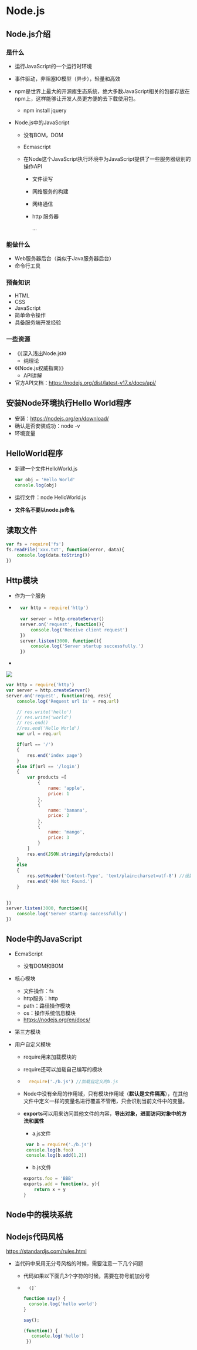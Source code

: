 # Node.js

## Node.js介绍

### 是什么

- 运行JavaScript的一个运行时环境

- 事件驱动，非阻塞IO模型（异步），轻量和高效

- npm是世界上最大的开源库生态系统，绝大多数JavaScript相关的包都存放在npm上，这样能够让开发人员更方便的去下载使用包。

    - npm install jquery

- Node.js中的JavaScript

    - 没有BOM，DOM

    - Ecmascript

    - 在Node这个JavaScript执行环境中为JavaScript提供了一些服务器级别的操作API

        - 文件读写

        - 网络服务的构建

        - 网络通信

        - http 服务器

            ...

### 能做什么

- Web服务器后台（类似于Java服务器后台）
- 命令行工具

### 预备知识

- HTML
- CSS
- JavaScript
- 简单命令操作
- 具备服务端开发经验

### 一些资源

- 《《深入浅出Node.js》》
    - 纯理论
- 《《Node.js权威指南》》
    - API讲解
- 官方API文档：https://nodejs.org/dist/latest-v17.x/docs/api/

## 安装Node环境执行Hello World程序

- 安装：https://nodejs.org/en/download/
- 确认是否安装成功：node -v
- 环境变量

## HelloWorld程序

- 新建一个文件HelloWorld.js

    ```javascript
    var obj = 'Hello World'
    console.log(obj)
    ```

    

- 运行文件：node HelloWorld.js

- **文件名不要以node.js命名**

## 读取文件

```javascript
var fs = require('fs')
fs.readFile('xxx.txt', function(error, data){
    console.log(data.toString())
})
```

## Http模块

- 作为一个服务

- ```javascript
    var http = require('http')
    
    var server = http.createServer()
    server.on('request', function(){
        console.log('Receive client request')
    })
    server.listen(3000, function(){
        console.log('Server startup successfully.')
    })
    ```

- 

![](./resource/introduction/http_module.png)



```javascript
var http = require('http')
var server = http.createServer()
server.on('request', function(req, res){
    console.log('Request url is' + req.url)

    // res.write('hello')
    // res.write('world')
    // res.end()
    //res.end('Hello World')
    var url = req.url

    if(url == '/')
    {
        res.end('index page')
    }
    else if(url == '/login')
    {
        var products =[
            {
                name: 'apple',
                price: 1
            },
            {
                name: 'banana',
                price: 2
            },
            {
                name: 'mango',
                price: 3
            }
        ]
        res.end(JSON.stringify(products))
    }
    else
    {
        res.setHeader('Content-Type', 'text/plain;charset=utf-8') //设置response内容相应格式为文本类型，编码为utf-8
        res.end('404 Not Found.')
    }
    

})
server.listen(3000, function(){
    console.log('Server startup successfully')
})
```

## Node中的JavaScript

- EcmaScript

    - 没有DOM和BOM

- 核心模块

    - 文件操作：fs
    - http服务：http
    - path：路径操作模块
    - os：操作系统信息模块
    - https://nodejs.org/en/docs/

- 第三方模块 

- 用户自定义模块

    - require用来加载模块的

    - require还可以加载自己编写的模块

    - ```javascript
        require('./b.js') //加载自定义的b.js
        ```

    - Node中没有全局的作用域，只有模块作用域（**默认是文件隔离**），在其他文件中定义一样的变量名进行覆盖不管用，只会识别当前文件中的变量。

    - **exports**可以用来访问其他文件的内容，**导出对象，进而访问对象中的方法和属性**

        - a.js文件

        ```javascript
         var b = require('./b.js')
         console.log(b.foo)
         console.log(b.add(1,2))
        ```

        - b.js文件

        ```javascript
        exports.foo = 'BBB'
        exports.add = function(x, y){
            return x + y
        }
        ```

        

## Node中的模块系统





## Nodejs代码风格

https://standardjs.com/rules.html

- 当代码中采用无分号风格的时候，需要注意一下几个问题

    - 代码如果以下面几3个字符的时候，需要在符号前加分号

    - ```
        (]`
        ```

        ```javascript
        function say() {
          console.log('hello world')
        }
        
        say();
        
        (function() {
           console.log('hello')
         })
        
        ```

        

